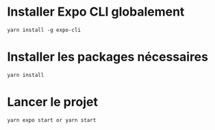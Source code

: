 # Installer Expo CLI globalement

```
yarn install -g expo-cli
```

# Installer les packages nécessaires
```
yarn install
```
# Lancer le projet
```
yarn expo start or yarn start
```
